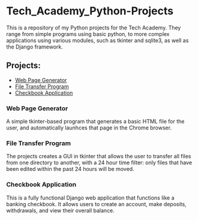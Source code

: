 # Tech_Academy_Python-Projects
This is a repository of my Python projects for the Tech Academy. They range from simple programs using basic python, to more complex applications using various modules, such as tkinter and sqlite3, as well as the Django framework.

## Projects:
* [Web Page Generator](https://github.com/chasetmartin/Tech_Academy_Python-Projects/tree/main/Web_Page_Generator)
* [File Transfer Program](https://github.com/chasetmartin/Tech_Academy_Python-Projects/tree/main/File_Transfer)
* [Checkbook Application](https://github.com/chasetmartin/Tech_Academy_Python-Projects/tree/main/Django_Checkbook_Project)

### Web Page Generator
A simple tkinter-based program that generates a basic HTML file for the user, and automatically launhces that page in the Chrome browser.
### File Transfer Program
The projects creates a GUI in tkinter that allows the user to transfer all files from one directory to another, with a 24 hour time filter: only files that have been edited within the past 24 hours will be moved.
### Checkbook Application
This is a fully functional Django web application that functions like a banking checkbook. It allows users to create an account, make deposits, withdrawals, and view their overall balance.

